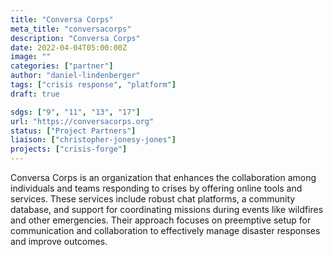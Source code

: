 ```yaml
---
title: "Conversa Corps"
meta_title: "conversacorps"
description: "Conversa Corps"
date: 2022-04-04T05:00:00Z
image: ""
categories: ["partner"]
author: "daniel-lindenberger"
tags: ["crisis response", "platform"]
draft: true

sdgs: ["9", "11", "13", "17"]
url: "https://conversacorps.org"
status: ["Project Partners"]
liaison: ["christopher-jonesy-jones"]
projects: ["crisis-forge"]
---
```


Conversa Corps is an organization that enhances the collaboration among individuals and teams responding to crises by offering online tools and services. These services include robust chat platforms, a community database, and support for coordinating missions during events like wildfires and other emergencies. Their approach focuses on preemptive setup for communication and collaboration to effectively manage disaster responses and improve outcomes.